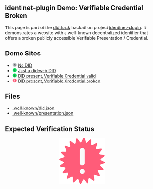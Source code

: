 ## identinet-plugin Demo: Verifiable Credential Broken

This page is part of the [did:hack](https://didhack.xyz/) hackathon project
[identinet-plugin](https://github.com/identinet/identinet-plugin). It
demonstrates a website with a well-known decentralized identifier that offers a
broken publicly accessible Verifiable Presentation / Credential.

## Demo Sites

- <img alt="no id" src="./icons/shield-slash.svg" style="height: 1em;" />
  <a href="https://no-id-example.identinet.io">No DID</a>
- <img alt="verification success" src="./icons/shield-plus.svg" style="height: 1em;" />
  <a href="https://id-example.identinet.io">Just a did:web DID</a>
- <img alt="verification success" src="./icons/shield-plus.svg" style="height: 1em;" />
  <a href="https://id-plus-example.identinet.io">DID present, Verifiable
  Credential valid</a>
- <img alt="verification failed" src="./icons/shield-xmark.svg" style="height: 1em;" />
  <a href="https://broken-example.identinet.io">DID present, Verifiable
  Credential broken</a>

## Files

- [.well-known/did.json](.well-known/did.json)
- [.well-known/presentation.json](.well-known/presentation.json)

## Expected Verification Status

<div style="display: flex; justify-content: center;">
  <img src="./icons/shield-xmark.svg" width="150" />
</div>
